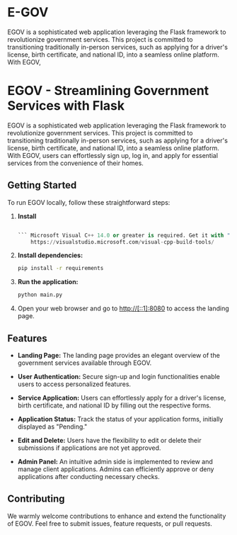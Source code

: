 # E-GOV
EGOV is a sophisticated web application leveraging the Flask framework to revolutionize government services. This project is committed to transitioning traditionally in-person services, such as applying for a driver's license, birth certificate, and national ID, into a seamless online platform. With EGOV,
# EGOV - Streamlining Government Services with Flask

EGOV is a sophisticated web application leveraging the Flask framework to revolutionize government services. This project is committed to transitioning traditionally in-person services, such as applying for a driver's license, birth certificate, and national ID, into a seamless online platform. With EGOV, users can effortlessly sign up, log in, and apply for essential services from the convenience of their homes.

## Getting Started

To run EGOV locally, follow these straightforward steps:

1. **Install**
    ```python
    
    ``` Microsoft Visual C++ 14.0 or greater is required. Get it with "Microsoft C++ Build Tools": 
        https://visualstudio.microsoft.com/visual-cpp-build-tools/

2. **Install dependencies:**
    ```cmd
    pip install -r requirements
    ```

3. **Run the application:**
    ```cmd
    python main.py
    ```

4. Open your web browser and go to [http://[::1]:8080](http://[::1]:8080) to access the landing page.

## Features

- **Landing Page:**
  The landing page provides an elegant overview of the government services available through EGOV.

- **User Authentication:**
  Secure sign-up and login functionalities enable users to access personalized features.

- **Service Application:**
  Users can effortlessly apply for a driver's license, birth certificate, and national ID by filling out the respective forms.

- **Application Status:**
  Track the status of your application forms, initially displayed as "Pending."

- **Edit and Delete:**
  Users have the flexibility to edit or delete their submissions if applications are not yet approved.

- **Admin Panel:**
  An intuitive admin side is implemented to review and manage client applications.
  Admins can efficiently approve or deny applications after conducting necessary checks.

## Contributing

We warmly welcome contributions to enhance and extend the functionality of EGOV. Feel free to submit issues, feature requests, or pull requests.

